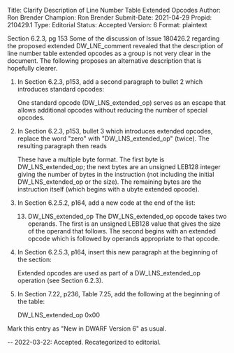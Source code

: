 Title:       Clarify Description of Line Number Table Extended Opcodes
Author:      Ron Brender
Champion:    Ron Brender
Submit-Date: 2021-04-29
Propid:      210429.1
Type:        Editorial
Status:      Accepted
Version:     6
Format:      plaintext

Section 6.2.3, pg 153
Some of the discussion of Issue 180426.2 regarding the proposed extended
DW_LNE_comment revealed that the description of line number table extended
opcodes as a group is not very clear in the document. The following proposes
an alternative description that is hopefully clearer.

1) In Section 6.2.3, p153, add a second paragraph to bullet 2 which introduces
standard opcodes:

    One standard opcode (DW_LNS_extended_op) serves as an escape that allows
    additional opcodes without reducing the number of special opcodes.

2) In Section 6.2.3, p153, bullet 3 which introduces extended opcodes, replace
the word "zero" with "DW_LNS_extended_op" (twice). The resulting paragraph
then reads

    These have a multiple byte format. The first byte is DW_LNS_extended_op;
    the next bytes are an unsigned LEB128 integer giving the number of bytes
    in the instruction (not including the initial DW_LNS_extended_op or the
    size). The remaining bytes are the instruction itself (which begins with
    a ubyte extended opcode).

3) In Section 6.2.5.2, p164, add a new code at the end of the list:

    13. DW_LNS_extended_op
         The DW_LNS_extended_op opcode takes two operands. The first is an
         unsigned LEB128 value that gives the size of the operand that follows.
         The second begins with an extended opcode which is followed by
         operands appropriate to that opcode.

4) In Section 6.2.5.3, p164, insert this new paragraph at the beginning of
the section:

     Extended opcodes are used as part of a DW_LNS_extended_op operation
     (see Section 6.2.3).

5) In Section 7.22, p236, Table 7.25, add the following at the beginning
of the table:

      DW_LNS_extended_op        0x00

Mark this entry as "New in DWARF Version 6" as usual.
 

-- 
2022-03-22:  Accepted.  Recategorized to editorial.
